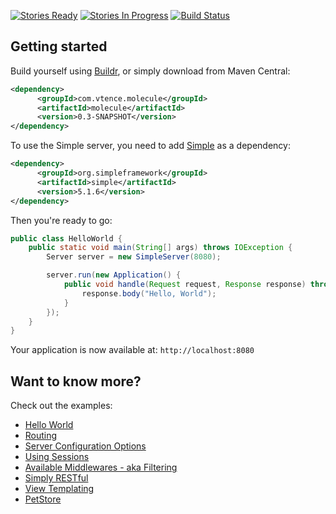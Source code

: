[![Stories Ready](https://badge.waffle.io/testinfected/molecule.png?label=ready&title=Ready)](https://waffle.io/testinfected/molecule)
[![Stories In Progress](https://badge.waffle.io/testinfected/molecule.png?label=In%20Progress&title=Started)](https://waffle.io/testinfected/molecule)
[![Build Status](https://travis-ci.org/testinfected/molecule.png?branch=master)](https://travis-ci.org/testinfected/molecule)

## Getting started

Build yourself using [Buildr](http://buildr.apache.org), or simply download from Maven Central:

```xml
<dependency>
      <groupId>com.vtence.molecule</groupId>
      <artifactId>molecule</artifactId>
      <version>0.3-SNAPSHOT</version>
</dependency>
```

To use the Simple server, you need to add [Simple](http://www.simpleframework.org) as a dependency:

```xml
<dependency>
      <groupId>org.simpleframework</groupId>
      <artifactId>simple</artifactId>
      <version>5.1.6</version>
</dependency>
```

Then you're ready to go:
```java
public class HelloWorld {
    public static void main(String[] args) throws IOException {
        Server server = new SimpleServer(8080);

        server.run(new Application() {
            public void handle(Request request, Response response) throws Exception {
                response.body("Hello, World");
            }
        });
    }
}
```

Your application is now available at:
`http://localhost:8080`

## Want to know more?

Check out the examples:
* [Hello World](https://github.com/testinfected/molecule/blob/master/examples/hello-world/src/com/vtence/molecule/examples/helloworld/HelloWorld.java)
* [Routing](https://github.com/testinfected/molecule/blob/master/examples/routing/src/com/vtence/molecule/examples/routing/Routing.java)
* [Server Configuration Options](https://github.com/testinfected/molecule/blob/master/examples/configuration/src/com/vtence/molecule/examples/configuration/ServerConfiguration.java)
* [Using Sessions](https://github.com/testinfected/molecule/blob/master/examples/sessions/src/com/vtence/molecule/examples/session/EnablingSessions.java)
* [Available Middlewares - aka Filtering](https://github.com/testinfected/molecule/blob/master/examples/middlewares/src/com/vtence/molecule/examples/middlewares/Middlewares.java)
* [Simply RESTful](https://github.com/testinfected/molecule/blob/master/examples/REST/src/com/vtence/molecule/examples/rest/REST.java)
* [View Templating](https://github.com/testinfected/molecule/blob/master/examples/templates/src/com/vtence/molecule/examples/templates/ViewTemplating.java)
* [PetStore](https://github.com/testinfected/simple-petstore/blob/master/webapp/src/main/java/org/testinfected/petstore/PetStore.java)
